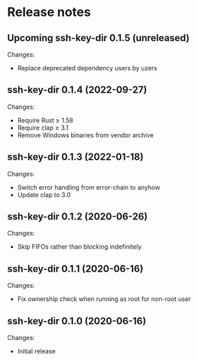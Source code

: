 # Release notes

## Upcoming ssh-key-dir 0.1.5 (unreleased)

Changes:

- Replace deprecated dependency users by uzers


## ssh-key-dir 0.1.4 (2022-09-27)

Changes:

-  Require Rust ≥ 1.58
-  Require clap ≥ 3.1
-  Remove Windows binaries from vendor archive


## ssh-key-dir 0.1.3 (2022-01-18)

Changes:

- Switch error handling from error-chain to anyhow
- Update clap to 3.0


## ssh-key-dir 0.1.2 (2020-06-26)

Changes:

- Skip FIFOs rather than blocking indefinitely


## ssh-key-dir 0.1.1 (2020-06-16)

Changes:

- Fix ownership check when running as root for non-root user


## ssh-key-dir 0.1.0 (2020-06-16)

Changes:

- Initial release
